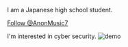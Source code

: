 I am a Japanese high school student.


<a href="https://twitter.com/AnonMusic7?ref_src=twsrc%5Etfw" class="twitter-follow-button" data-show-count="false">Follow @AnonMusic7</a>


I'm interested in cyber security.
![demo](https://camo.githubusercontent.com/7c7395fdd470ea43864e8d266e0383984b1be03681935fb65b527ab145e7548f/68747470733a2f2f692e696d6775722e636f6d2f73324344416c492e676966)


